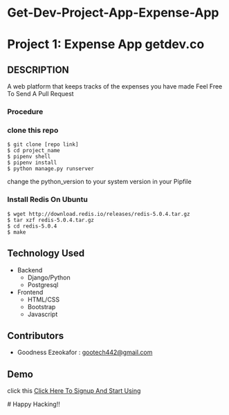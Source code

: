 # Get-Dev-Project-App-Expense-App
Project 1: Expense App
getdev.co
=============
## DESCRIPTION
A web platform that keeps tracks of the expenses you have made
Feel Free To Send A Pull Request
### Procedure
### clone this repo
    $ git clone [repo link]
    $ cd project_name
    $ pipenv shell
    $ pipenv install
    $ python manage.py runserver

change the python_version to your system version in your Pipfile
### Install Redis On Ubuntu
    $ wget http://download.redis.io/releases/redis-5.0.4.tar.gz
    $ tar xzf redis-5.0.4.tar.gz
    $ cd redis-5.0.4
    $ make
    
## Technology Used
* Backend 
    * Django/Python
    * Postgresql
* Frontend
    * HTML/CSS
    * Bootstrap
    * Javascript

<p>  </p>

## Contributors
* Goodness Ezeokafor : gootech442@gmail.com

##  Demo
<p>click this <a href ="https://get-dev-expense-app.herokuapp.com/account/signup/">Click Here To Signup And Start Using</a></p>
# Happy Hacking!!
